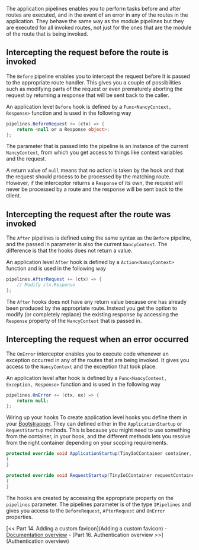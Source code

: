 The application pipelines enables you to perform tasks before and after routes are executed, and in the event of an error in any of the routes in the application. They behave the same way as the module pipelines but they are executed for all invoked routes, not just for the ones that are the module of the route that is being invoked.

## Intercepting the request before the route is invoked

The `Before` pipeline enables you to intercept the request before it is passed to the appropriate route handler. This gives you a couple of possibilities such as modifying parts of the request or even prematurely aborting the request by returning a response that will be sent back to the caller.

An application level `Before` hook is defined by a `Func<NancyContext, Response>` function and is used in the following way

```c#
pipelines.BeforeRequest += (ctx) => {
    return <null or a Response object>;
};
```

The parameter that is passed into the pipeline is an instance of the current `NancyContext`, from which you get access to things like context variables and the request.

A return value of `null` means that no action is taken by the hook and that the request should process to be processed by the matching route. However, if the interceptor returns a `Response` of its own, the request will never be processed by a route and the response will be sent back to the client.

## Intercepting the request after the route was invoked

The `After` pipelines is defined using the same syntax as the `Before` pipeline, and the passed in parameter is also the current `NancyContext`. The difference is that the hooks does not return a value.

An application level `After` hook is defined by a `Action<NancyContext>` function and is used in the following way

```c#
pipelines.AfterRequest += (ctx) => {
    // Modify ctx.Response
};
```

The `After` hooks does not have any return value because one has already been produced by the appropriate route. Instead you get the option to modify (or completely replace) the existing response by accessing the `Response` property of the `NancyContext` that is passed in.

## Intercepting the request when an error occurred

The `OnError` interceptor enables you to execute code whenever an exception occurred in any of the routes that are being invoked. It gives you access to the `NancyContext` and the exception that took place.

An application level after hook is defined by a `Func<NancyContext, Exception, Response>` function and is used in the following way

```c#
pipelines.OnError += (ctx, ex) => {
    return null;
};
```

Wiring up your hooks
To create application level hooks you define them in your [Bootstrapper](Bootstrapper). They can defined either in the `ApplicationStartup` or `RequestStartup` methods. This is because you might need to use something from the container, in your hook, and the different methods lets you resolve from the right container depending on your scoping requirements.

```c#
protected override void ApplicationStartup(TinyIoCContainer container, IPipelines pipelines)
{
}

protected override void RequestStartup(TinyIoCContainer requestContainer, IPipelines pipelines, NancyContext context)
{
}
```

The hooks are created by accessing the appropriate property on the `pipelines` parameter. The pipelines parameter is of the type `IPipelines` and gives you access to the `BeforeRequest`, `AfterRequest` and `OnError` properties.

[<< Part 14. Adding a custom favicon](Adding a custom favicon) - [Documentation overview](Documentation) - [Part 16. Authentication overview >>](Authentication overview)